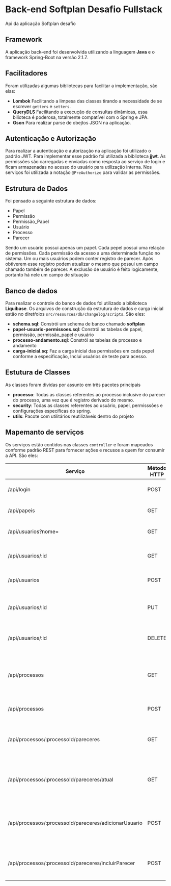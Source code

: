 # Back-end Softplan Desafio Fullstack

Api da aplicação Softplan desafio

## Framework 

A aplicação back-end foi desenvolvida utilizando a linguagem **Java** e o framework Spring-Boot na versão 2.1.7.

## Facilitadores

Foram utilizadas algumas bibliotecas para facilitar a implementação, são elas:

 - **Lombok** Facilitando a limpesa das classes tirando a necessidade de se escrever `getters` e `setters`.
 - **QueryDLS** Facilitando a execução de consultas dinâmicas, essa bilioteca é poderosa, totalmente compatível com o Spring e JPA.
 - **Gson** Para realizar parse de obejtos JSON na aplicação.

## Autenticação e Autorização

Para realizar a autenticação e autorização na aplicação foi utilizado o padrão JWT. Para implementar esse padrão foi utilizada a biblioteca **jjwt**.
As permissões são carregadas e enviadas como resposta ao serviço de login e ficam armazenadas no acesso do usuário para utilização interna.
Nos serviços foi utilizada a notação `@PreAuthorize` para validar as permissões. 
 
## Estrutura de Dados

Foi pensado a seguinte estrutura de dados:

 - Papel 
 - Permissão
 - Permissão_Papel
 - Usuário
 - Processo
 - Parecer

Sendo um usuário possui apenas um papel.
Cada pepel possui uma relação de permissões.
Cada permissão da acesso a uma determinada função no sistema.
Um ou mais usuários podem conter registro de parecer.
Após obtiverem esse registro podem atualizar o mesmo que possui um campo chamado também de parecer.
A exclusão de usuário é feito logicamente, portanto há nele um campo de situação

## Banco de dados

Para realizar o controle do banco de dados foi utilizado a biblioteca **Liquibase**. 
Os arquivos de construção da estrutura de dados e carga inicial estão no diretŕoios `src/resources/db/changelog/scripts`. São eles:

- __schema.sql__: Constrói um schema de banco chamado **softplan**
- __papel-usuario-permissoes.sql__: Constrói as tabelas de papel, permissão, permissão_papel e usuário 
- __processo-andamento.sql__: Constrói as tabelas de processo e andamento 
- __carga-inicial.sq__:   Faz a carga inicial das permissões em cada pepel conforme a especificação, Incluí usuários de teste para acesso.


## Estutura de Classes 

As classes foram dividas por assunto em três pacotes principais

- __processo__: Todas as classes referentes ao processo inclusive do parecer do processo, uma vez que é registro derivado do mesmo.
- __security__: Todas as classes referentes ao usuário, papel,  permisssões e configurações específicas do spring.
- __utils__: Pacote com utilitários reutilizáveis dentro do projeto


## Mapemanto de serviços

Os serviços estão contidos nas classes `controller` e foram mapeados conforme padrão REST para fornecer ações e recusos a quem for consumir a API. São eles:

| __Serviço__ | __Método HTTP__ | __Parâmetros__ | __Descrição__ |
| --------- | ------------- | ------------- |  ------------- |
| /api/login | POST | email:String, senha:String | Realiza a autenticação do usuário |
| /api/papeis | GET | | Retorna os papéis do sistema |
| /api/usuarios?nome= | GET | | Retorna os usuários do sistema |
| /api/usuarios/:id | GET | | Retorna um usuário do sistema pelo id informado|
| /api/usuarios | POST | nome:String, email:String, papel:Objeto | Cria um usuário do sistema |
| /api/usuarios/:id | PUT | nome:String, email:String, papel:Objeto | Atualizado um usuário do sistema conforme o id |
| /api/usuarios/:id | DELETE | | Remove logicamente um usuário do sistema |
| /api/processos | GET | | Retorna os processo do sistema conforme acesso definido por regra |
| /api/processos | POST | numero:String, descricao:String, | Cria novo processo no sistema |
| /api/processos/:processoId/pareceres | GET | | Retorna os pareceres de um processo conforme o id informado |
| /api/processos/:processoId/pareceres/atual | GET | | Retorna o parecer atual do usuário logado no sistema |
| /api/processos/:processoId/pareceres/adicionarUsuario | POST | id:Inteiro | Cria um registro de parecer para que um usuário possa preenche-lo |
| /api/processos/:processoId/pareceres/incluirParecer | POST | parecer: String | Incluí parecer no registro de parecer do processo |